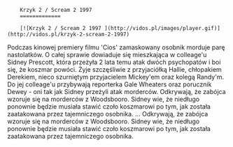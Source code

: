 
        Krzyk 2 / Scream 2 1997 
        =============
        
        [![Krzyk 2 / Scream 2 1997 ](http://vidos.pl/images/player.gif)](http://vidos.pl/krzyk-2-scream-2-1997)
        
        
 Podczas kinowej premiery filmu 'Cios' zamaskowany osobnik morduje parę nastolatków. O całej sprawie dowiaduje się mieszkająca w colleage'u Sidney Prescott, która przeżyła 2 lata temu atak dwóch psychopatów i boi się, że koszmar powóci. Żyje szczęśliwie z przyjaciółką Hallie, chłopakiem Derekiem, nieco szurniętym przyjacielem Mickey'em oraz kolegą Randy'm. Do jej colleage'u przybywają reporterka Gale Wheaters oraz porucznik Dewey - oni tak jak Sidney przeżyli atak morderców. Odkrywają, że zabójca wzoruje się na morderców z Woodsbooro. Sidney wie, że niedługo ponownie będzie musiała stawić czoło koszmarowi po tym, jak została zaatakowana przez tajemniczego osobnika.  ... Odkrywają, że zabójca wzoruje się na morderców z Woodsbooro. Sidney wie, że niedługo ponownie będzie musiała stawić czoło koszmarowi po tym, jak została zaatakowana przez tajemniczego osobnika.
    